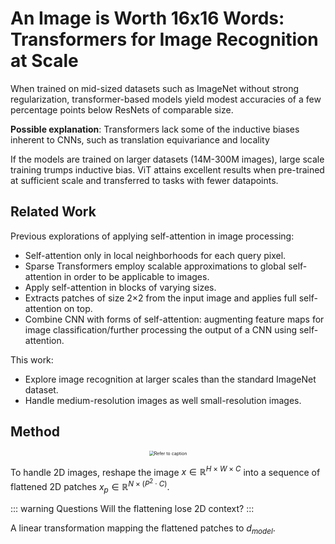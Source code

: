 # An Image is Worth 16x16 Words: Transformers for Image Recognition at Scale

When trained on mid-sized datasets such as ImageNet without strong regularization, transformer-based models yield modest accuracies of a few percentage points below ResNets of comparable size.

**Possible explanation**: Transformers lack some of the inductive biases inherent to CNNs, such as translation equivariance and locality

If the models are trained on larger datasets (14M-300M images), large scale training trumps inductive bias. ViT attains excellent results when pre-trained at sufficient scale and transferred to tasks with fewer datapoints.

## Related Work

Previous explorations of applying self-attention in image processing:

* Self-attention only in local neighborhoods for each query pixel.
* Sparse Transformers employ scalable approximations to global self-attention in order to be applicable to images.
* Apply self-attention in blocks of varying sizes.
* Extracts patches of size 2×2 from the input image and applies full self-attention on top.
* Combine CNN with forms of self-attention: augmenting feature maps for image classification/further processing the output of a CNN using self-attention.

This work:

* Explore image recognition at larger scales than the standard ImageNet dataset.
* Handle medium-resolution images as well small-resolution images.

## Method

<center><img src="https://ar5iv.labs.arxiv.org/html/2010.11929/assets/x1.png" alt="Refer to caption" style="zoom: 50%;" /></center>

To handle 2D images, reshape the image $x \in \mathbb{R}^{H \times W \times C}$ into a sequence of flattened 2D patches $x_p \in \mathbb{R}^{N \times (P^2 \cdot C)}$.

::: warning Questions
Will the flattening lose 2D context?
:::

A linear transformation mapping the flattened patches to $d_{model}$.

